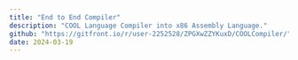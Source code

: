 ```yaml
---
title: "End to End Compiler"
description: "COOL Language Compiler into x86 Assembly Language."
github: "https://gitfront.io/r/user-2252528/ZPGXwZZYKuxD/COOLCompiler/"
date: 2024-03-19
---
```

